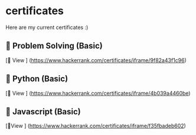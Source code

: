 # certificates
Here are my current certificates :)

## 🔹 Problem Solving (Basic)
[📜 View ] (https://www.hackerrank.com/certificates/iframe/9f82a43f1c96)


## 🔹 Python (Basic) 
[📜 View ] (https://www.hackerrank.com/certificates/iframe/4b039a4460be)


## 🔹 Javascript (Basic)  
[📜View ] (https://www.hackerrank.com/certificates/iframe/f35fbadeb602)




